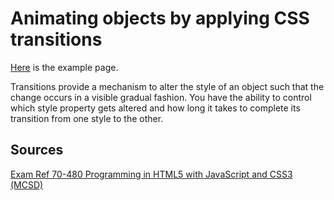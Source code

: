 # Animating objects by applying CSS transitions 

[Here](examples/css-transitions.html) is the example page.

Transitions provide a mechanism to alter the style of an object such that the change occurs in a visible gradual fashion. You have the ability to control which style property gets altered and how long it takes to complete its transition from one style to the other.



## Sources

[Exam Ref 70-480 Programming in HTML5 with JavaScript and CSS3 (MCSD)](https://www.microsoft.com/en-us/p/exam-ref-70-480-programming-in-html5-with-javascript-and-css3-mcsd/fgqpf3h0qll7?activetab=pivot%3aoverviewtab)
